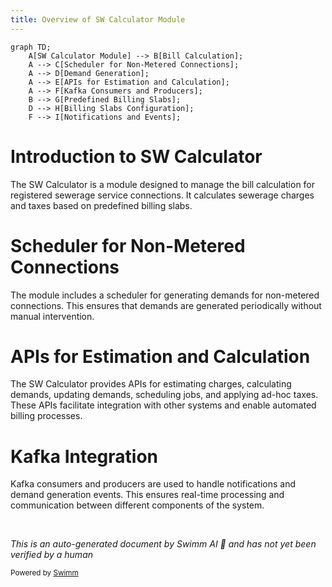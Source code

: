 ```yaml
---
title: Overview of SW Calculator Module
---
```

```mermaid
graph TD;
    A[SW Calculator Module] --> B[Bill Calculation];
    A --> C[Scheduler for Non-Metered Connections];
    A --> D[Demand Generation];
    A --> E[APIs for Estimation and Calculation];
    A --> F[Kafka Consumers and Producers];
    B --> G[Predefined Billing Slabs];
    D --> H[Billing Slabs Configuration];
    F --> I[Notifications and Events];
```

# Introduction to SW Calculator

The SW Calculator is a module designed to manage the bill calculation for registered sewerage service connections. It calculates sewerage charges and taxes based on predefined billing slabs.

# Scheduler for Non-Metered Connections

The module includes a scheduler for generating demands for non-metered connections. This ensures that demands are generated periodically without manual intervention.

# APIs for Estimation and Calculation

The SW Calculator provides APIs for estimating charges, calculating demands, updating demands, scheduling jobs, and applying ad-hoc taxes. These APIs facilitate integration with other systems and enable automated billing processes.

# Kafka Integration

Kafka consumers and producers are used to handle notifications and demand generation events. This ensures real-time processing and communication between different components of the system.

&nbsp;

*This is an auto-generated document by Swimm AI 🌊 and has not yet been verified by a human*

<SwmMeta version="3.0.0" repo-id="Z2l0aHViJTNBJTNBRElHSVQtT1NTJTNBJTNBU3dpbW0tRGVtbw==" repo-name="DIGIT-OSS" doc-type="overview"><sup>Powered by [Swimm](/)</sup></SwmMeta>
